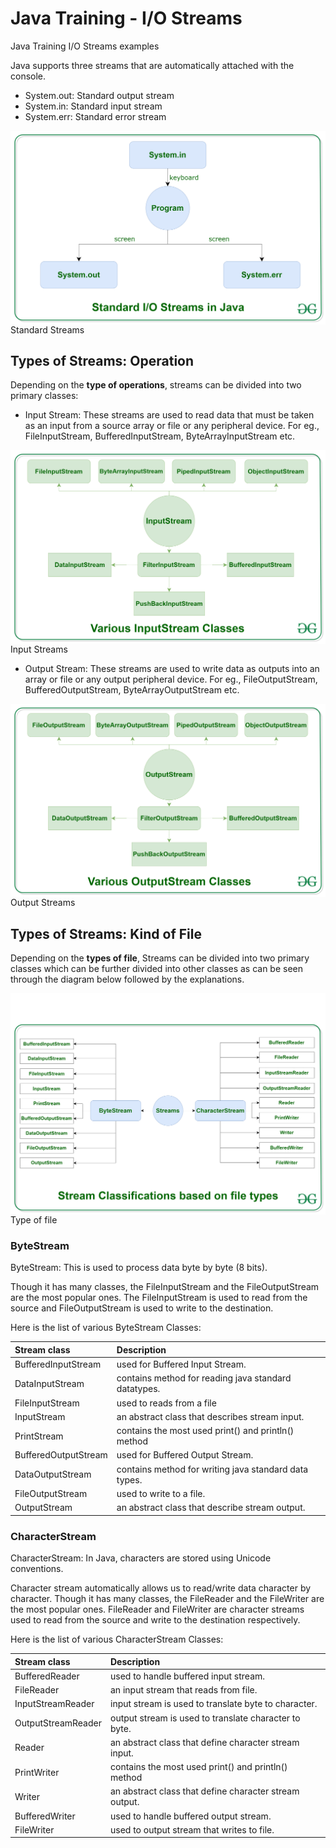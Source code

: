 # Java Training - I/O Streams
Java Training I/O Streams examples


Java supports three streams that are automatically attached with the console.

- System.out: Standard output stream
- System.in: Standard input stream
- System.err: Standard error stream

<img src="imgs/Java-Basic-input-output1.png" alt="Standard streams" style="float: left; margin-right: 10px;" />
Standard Streams



## Types of Streams: Operation

Depending on the <B>type of operations</B>, streams can be divided into two primary classes:

- Input Stream: These streams are used to read data that must be taken as an input from a source array or file or any peripheral device. For eg., FileInputStream, BufferedInputStream, ByteArrayInputStream etc.

<img src="imgs/Java-Input-Stream.png" alt="Input streams" style="float: left; margin-right: 10px;" />
Input Streams

- Output Stream: These streams are used to write data as outputs into an array or file or any output peripheral device. For eg., FileOutputStream, BufferedOutputStream, ByteArrayOutputStream etc.


<img src="imgs/Java-Output-Stream.png" alt="Output streams" style="float: left; margin-right: 10px;" />
Output Streams

## Types of Streams: Kind of File

Depending on the <B>types of file</B>, Streams can be divided into two primary classes which can be further divided into other classes as can be seen through the diagram below followed by the explanations.

<img src="imgs/Java-stream-classification-filetype2.png" alt="Streams by types" style="float: left; margin-right: 10px;" />
Type of file


### ByteStream

ByteStream: This is used to process data byte by byte (8 bits). 

Though it has many classes, the FileInputStream and the FileOutputStream are the most popular ones. 
The FileInputStream is used to read from the source and FileOutputStream is used to write to the destination. 

Here is the list of various ByteStream Classes:


| Stream class	| Description |
| :---------------- | :------ |
|BufferedInputStream|	used for Buffered Input Stream.|
|DataInputStream	|contains method for reading java standard datatypes.|
|FileInputStream	|used to reads from a file|
|InputStream	|an abstract class that describes stream input.|
|PrintStream	|contains the most used print() and println() method|
|BufferedOutputStream	| used for Buffered Output Stream.|
|DataOutputStream	| contains method for writing java standard data types.|
|FileOutputStream	|used to write to a file.|
|OutputStream	|an abstract class that describe stream output.|



### CharacterStream
CharacterStream: In Java, characters are stored using Unicode conventions. 

Character stream automatically allows us to read/write data character by character. Though it has many classes, the FileReader and the FileWriter are the most popular ones. FileReader and FileWriter are character streams used to read from the source and write to the destination respectively. 

Here is the list of various CharacterStream Classes:

|Stream class|	Description|
| :---------------- | :------ |
|BufferedReader	|used to handle buffered input stream.|
|FileReader	|an input stream that reads from file.|
|InputStreamReader	|input stream is used to translate byte to character.|
|OutputStreamReader	|output stream is used to translate character to byte.|
|Reader	|an abstract class that define character stream input.|
|PrintWriter	|contains the most used print() and println() method|
|Writer	|an abstract class that define character stream output.|
|BufferedWriter	|used to handle buffered output stream.|
|FileWriter	|used to output stream that writes to file.|


